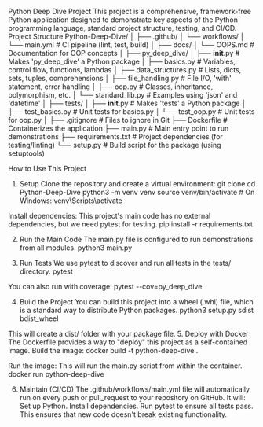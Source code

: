 Python Deep Dive Project
This project is a comprehensive, framework-free Python application designed to demonstrate key aspects of the Python programming language, standard project structure, testing, and CI/CD.
Project Structure
Python-Deep-Dive/
│
├── .github/
│   └── workflows/
│       └── main.yml        # CI pipeline (lint, test, build)
│
├── docs/
│   └── OOPS.md             # Documentation for OOP concepts
│
├── py_deep_dive/
│   ├── __init__.py         # Makes 'py_deep_dive' a Python package
│   ├── basics.py           # Variables, control flow, functions, lambdas
│   ├── data_structures.py  # Lists, dicts, sets, tuples, comprehensions
│   ├── file_handling.py    # File I/O, 'with' statement, error handling
│   ├── oop.py              # Classes, inheritance, polymorphism, etc.
│   └── standard_lib.py     # Examples using 'json' and 'datetime'
│
├── tests/
│   ├── __init__.py         # Makes 'tests' a Python package
│   ├── test_basics.py      # Unit tests for basics.py
│   └── test_oop.py         # Unit tests for oop.py
│
├── .gitignore              # Files to ignore in Git
├── Dockerfile              # Containerizes the application
├── main.py                 # Main entry point to run demonstrations
├── requirements.txt        # Project dependencies (for testing/linting)
└── setup.py                # Build script for the package (using setuptools)


How to Use This Project
1. Setup
   Clone the repository and create a virtual environment:
   git clone <your-repo-url>
   cd Python-Deep-Dive
   python3 -m venv venv
   source venv/bin/activate  # On Windows: venv\Scripts\activate


Install dependencies:
This project's main code has no external dependencies, but we need pytest for testing.
pip install -r requirements.txt


2. Run the Main Code
   The main.py file is configured to run demonstrations from all modules.
   python3 main.py


3. Run Tests
   We use pytest to discover and run all tests in the tests/ directory.
   pytest


You can also run with coverage:
pytest --cov=py_deep_dive


4. Build the Project
   You can build this project into a wheel (.whl) file, which is a standard way to distribute Python packages.
   python3 setup.py sdist bdist_wheel


This will create a dist/ folder with your package file.
5. Deploy with Docker
   The Dockerfile provides a way to "deploy" this project as a self-contained image.
   Build the image:
   docker build -t python-deep-dive .


Run the image:
This will run the main.py script from within the container.
docker run python-deep-dive


6. Maintain (CI/CD)
   The .github/workflows/main.yml file will automatically run on every push or pull_request to your repository on GitHub. It will:
   Set up Python.
   Install dependencies.
   Run pytest to ensure all tests pass.
   This ensures that new code doesn't break existing functionality.
